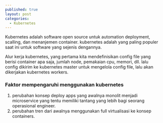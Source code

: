 ```yaml
---
published: true
layout: post
categories:
  - Kubernetes
---
```

Kubernetes adalah software open source untuk automation deployment, scalling, dan menanjemen container. kubernetes adalah yang paling populer saat ini untuk software yang sejenis dengannya.

Alur kerja kubernetes, yang pertama kita mendefinisikan config file yang berisi container apa saja, jumlah node, pemakaian cpu, memori, dll. lalu config dikirim ke kubernetes master untuk mengelola config file, lalu akan dikerjakan kubernetes workers.

### Faktor mempengaruhi menggunakan kubernetes
1. perubahan konsep deploy apps yang awalnya monolit menjadi microservice yang tentu memiliki tantang yang lebih bagi seorang operasional engineer.
2. perubahan tren dari awalnya menggunakan full virtualisasi ke konsep containers.



